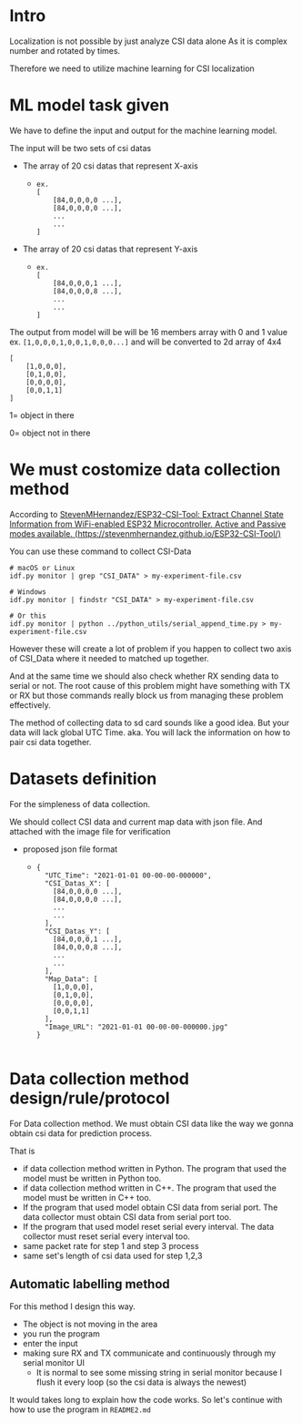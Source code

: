 # Intro

Localization is not possible by just analyze CSI data alone As it is complex number and rotated by times.

Therefore we need to utilize machine learning for CSI localization

# ML model task given

We have to define the input and output for the machine learning model.

The input will be two sets of csi datas

* The array of 20 csi datas that represent X-axis

  * ```
    ex.
    [
    	[84,0,0,0,0 ...],
    	[84,0,0,0,0 ...],
    	...
    	...
    ]

    ```
* The array of 20 csi datas that represent Y-axis

  * ```
    ex.
    [
    	[84,0,0,0,1 ...],
    	[84,0,0,0,8 ...],
    	...
    	...
    ]

    ```

The output from model will be will be 16 members array with 0 and 1 value ex. `[1,0,0,0,1,0,0,1,0,0,0...]` and will be converted to 2d array of 4x4

```
[
    [1,0,0,0],
    [0,1,0,0],
    [0,0,0,0],
    [0,0,1,1]
]
```

1= object in there

0= object not in there

# We must costomize data collection method

According to [StevenMHernandez/ESP32-CSI-Tool: Extract Channel State Information from WiFi-enabled ESP32 Microcontroller. Active and Passive modes available. (https://stevenmhernandez.github.io/ESP32-CSI-Tool/)](https://github.com/StevenMHernandez/ESP32-CSI-Tool)

You can use these command to collect CSI-Data

```
# macOS or Linux
idf.py monitor | grep "CSI_DATA" > my-experiment-file.csv

# Windows
idf.py monitor | findstr "CSI_DATA" > my-experiment-file.csv 

# Or this
idf.py monitor | python ../python_utils/serial_append_time.py > my-experiment-file.csv
```

However these will create a lot of problem if you happen to collect two axis of CSI_Data where it needed to matched up together.

And at the same time we should also check whether RX sending data to serial or not. The root cause of this problem might have something with TX or RX but those commands really block us from managing these problem effectively.

The method of collecting data to sd card sounds like a good idea. But your data will lack global UTC Time. aka. You will lack the information on how to pair csi data together.

# Datasets definition

For the simpleness of data collection.

We should collect CSI data and current map data with json file. And attached with the image file for verification

* proposed json file format

  * ```
    {
      "UTC_Time": "2021-01-01 00-00-00-000000",
      "CSI_Datas_X": [
        [84,0,0,0,0 ...],
        [84,0,0,0,0 ...],
        ...
        ...
      ],
      "CSI_Datas_Y": [
        [84,0,0,0,1 ...],
        [84,0,0,0,8 ...],
        ...
        ...
      ],
      "Map_Data": [
        [1,0,0,0],
        [0,1,0,0],
        [0,0,0,0],
        [0,0,1,1]
      ],
      "Image_URL": "2021-01-01 00-00-00-000000.jpg"
    }
    ```

  ```

  ```

# Data collection method design/rule/protocol

For Data collection method. We must obtain CSI data like the way we gonna obtain csi data for prediction process.

That is

* if data collection method written in Python. The program that used the model must be written in Python too.
* if data collection method written in C++. The program that used the model must be written in C++ too.
* If the program that used model obtain CSI data from serial port. The data collector must obtain CSI data from serial port too.
* If the program that used model reset serial every interval. The data collector must reset serial every interval too.
* same packet rate for step 1 and step 3 process
* same set's length of csi data used for step 1,2,3

## Automatic labelling method

For this method I design this way.

* The object is not moving in the area
* you run the program
* enter the input
* making sure RX and TX communicate and continuously through my serial monitor UI
  * It is normal to see some missing string in serial monitor because I flush it every loop (so the csi data is always the newest)

It would takes long to explain how the code works. So let's continue with how to use the program in `README2.md`
